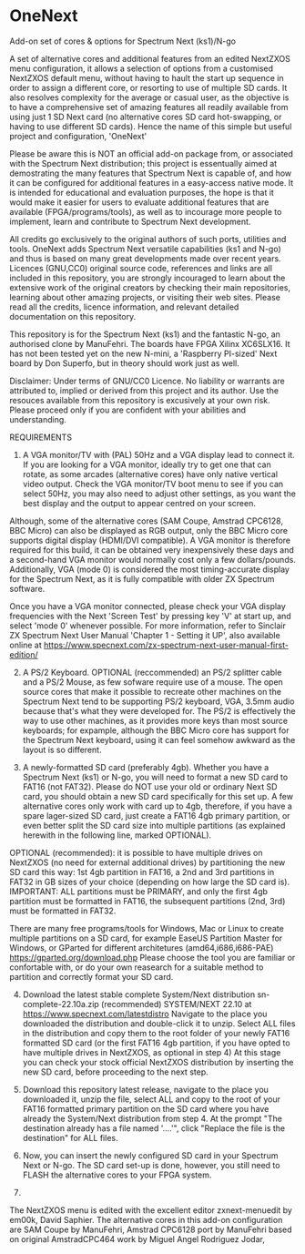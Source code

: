 # OneNext
 Add-on set of cores & options for Spectrum Next (ks1)/N-go

A set of alternative cores and additional features from an edited NextZXOS menu configuration, it allows a selection of options from a customised NextZXOS default menu, without having to hault the start up sequence in order to assign a different core, or resorting to use of multiple SD cards. It also resolves complexity for the average or casual user, as the objective is to have a comprehensive set of amazing features all readily available from using just 1 SD Next card (no alternative cores SD card hot-swapping, or having to use different SD cards). Hence the name of this simple but useful project and configuration, 'OneNext'

Please be aware this is NOT an official add-on package from, or associated with the Spectrum Next distribution; this project is essentually aimed at demostrating the many features that Spectrum Next is capable of, and how it can be configured for additional features in a easy-access native mode. It is intended for educational and evaluation purposes, the hope is that it would make it easier for users to evaluate additional features that are available (FPGA/programs/tools), as well as to incourage more people to implement, learn and contribute to Spectrum Next development.

All credits go exclusively to the original authors of such ports, utilities and tools. OneNext adds Spectrum Next versatile capabilities (ks1 and N-go) and thus is based on many great developments made over recent years. 
Licences (GNU,CC0) original source code, references and links are all included in this repository, you are strongly incouraged to learn about the extensive work of the original creators by checking their main repositories, learning about other amazing projects, or visiting their web sites. Please read all the credits, licence information, and relevant detailed documentation on this repository.

This repository is for the Spectrum Next (ks1) and the fantastic N-go, an authorised clone by ManuFehri. The boards have FPGA Xilinx XC6SLX16. It has not been tested yet on the new N-mini, a 'Raspberry PI-sized' Next board by Don Superfo, but in theory should work just as well. 

Disclaimer: Under terms of GNU/CC0 Licence. No liability or warrants are attributed to, implied or derived from   this project and its author. Use the resouces available from this repository is excusively at your own risk. Please proceed only if you are confident with your abilities and understanding.

REQUIREMENTS

1) A VGA monitor/TV with (PAL) 50Hz and a VGA display lead to connect it. If you are looking for a VGA monitor, ideally try to get one that can rotate, as some arcades (alternative cores) have only native vertical video output.
Check the VGA monitor/TV boot menu to see if you can select 50Hz, you may also need to adjust other settings, as you want the best display and the output to appear centred on your screen.

Although, some of the alternative cores (SAM Coupe, Amstrad CPC6128, BBC Micro) can also be displayed as RGB output, only the BBC Micro core supports digital display (HDMI/DVI compatible). A VGA monitor is therefore required for this build, it can be obtained very inexpensively these days and a second-hand VGA monitor would normally cost only a few dollars/pounds. Additionally, VGA (mode 0) is considered the most timing-accurate display for the Spectrum Next, as it is fully compatible with older ZX Spectrum software. 

Once you have a VGA monitor connected, please check your VGA display frequencies with the Next 'Screen Test' by pressing key 'V' at start up, and select 'mode 0' whenever possible. For more information, refer to Sinclair ZX Spectrum Next User Manual 'Chapter 1 - Setting it UP', also available online at https://www.specnext.com/zx-spectrum-next-user-manual-first-edition/

2) A PS/2 Keyboard. OPTIONAL (reccommended) an PS/2 splitter cable and a PS/2 Mouse, as few sofware require use of a mouse. The open source cores that make it possible to recreate other machines on the Spectrum Next tend to be supporting PS/2 keyboard, VGA, 3.5mm audio because that's what they were developed for. The PS/2 is effectively the way to use other machines, as it provides more keys than most source keyboards; for expample, although the BBC Micro core has support for the Spectrum Next keyboard, using it can feel somehow awkward as the layout is so different. 

4) A newly-formatted SD card (preferably 4gb). Whether you have a Spectrum Next (ks1) or N-go, you will need to format a new SD card to FAT16 (not FAT32). Please do NOT use your old or ordinary Next SD card, you should obtain a new SD card specifically for this set up. A few alternative cores only work with card up to 4gb, therefore, if you have a spare lager-sized SD card, just create a FAT16 4gb primary partition, or even better split the SD card size into multiple partitions (as explained herewith in the following line, marked OPTIONAL). 

OPTIONAL (recommended): it is possible to have multiple drives on NextZXOS (no need for external additional drives) by partitioning the new SD card this way: 1st 4gb partition in FAT16, a 2nd and 3rd partitions in FAT32 in GB sizes of your choice (depending on how large the SD card is). 
IMPORTANT: ALL partitions must be PRIMARY, and only the first 4gb partition must be formatted in FAT16, the subsequent partitions (2nd, 3rd) must be formatted in FAT32.

There are many free programs/tools for Windows, Mac or Linux to create multiple partitions on a SD card, for example EaseUS Partition Master for Windows, or GParted for different architetures (amd64,i686,i686-PAE) https://gparted.org/download.php Please choose the tool you are familiar or confortable with, or do your own reasearch for a suitable method to partition and correctly format your SD card. 
 
4) Download the latest stable complete System/Next distribution sn-complete-22.10a.zip (recommended) SYSTEM/NEXT 22.10 at https://www.specnext.com/latestdistro 
Navigate to the place you downloaded the distribution and double-click it to unzip. Select ALL files in the distribution and copy them to the root folder of your newly FAT16 formatted SD card (or the first FAT16 4gb partition, if you have opted to have multiple drives in NextZXOS, as optional in step 4)
At this stage you can check your stock official NextZXOS distribution by inserting the new SD card, before proceeding to the next step.

5) Download this repository latest release, navigate to the place you downloaded it, unzip the file, select ALL and copy to the root of your FAT16 formatted primary partition on the SD card where you have already the System/Next distribution from step 4. At the prompt "The destination already has a file named '....'", click "Replace the file is the destination" for ALL files.

6) Now, you can insert the newly configured SD card in your Spectrum Next or N-go. The SD card set-up is done, however, you still need to FLASH the alternative cores to your FPGA system.

8) 

The NextZXOS menu is edited with the excellent editor zxnext-menuedit by em00k, David Saphier. The alternative cores in this add-on configuration are SAM Coupe by ManuFehri, Amstrad CPC6128 port by ManuFehri based on original AmstradCPC464 work by Miguel Angel Rodriguez Jodar, 
